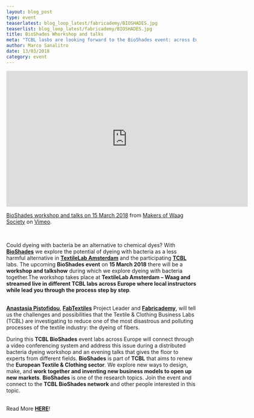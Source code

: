 ```yaml
---
layout: blog_post
type: event
teaserlatest: blog_loop_latest/fabricademy/BIOSHADES.jpg
teaserlist: blog_loop_latest/fabricademy/BIOSHADES.jpg
title: BioShades Whorkshop and talks
meta: "TCBL lasbs are looking forward to the BioShades event: across Europe, they will connect through a video conferencing system to learn how to dye fabrics with bacteria."
author: Marco Sanalitro
date: 13/03/2018 
category: event
---
```


<iframe src="https://player.vimeo.com/video/253259353" width="640" height="360" frameborder="0" webkitallowfullscreen mozallowfullscreen allowfullscreen></iframe>
<p><a href="https://vimeo.com/253259353">BioShades workshop and talks on 15 March 2018</a> from <a href="https://vimeo.com/waagsociety">Makers of Waag Society</a> on <a href="https://vimeo.com">Vimeo</a>.</p>
<br>

Could dyeing with bacteria be an alternative to chemical dyes? With <strong><a href="http://fablab.fikket.com/event/bioshades-workshop-and-talks">BioShades</a></strong> we explore the potential of dyeing with bacteria as a less harmful alternative in <strong><a href="https://waag.org/en/project/textilelab-amsterdam">TextileLab Amsterdam</a></strong> and the participating <strong><a href="https://tcbl.eu/">TCBL</a></strong> labs. The upcoming <strong>BioShades event</strong> on <strong>15 March 2018</strong> there will be a <strong>workshop and talkshow</strong> during which we explore dyeing with bacteria together.The workshop takes place at <strong>TextileLab Amsterdam – Waag and streamed live in different TCBL labs across Europe where local instructors while lead you through the process step by step</strong>. <br><br>

<strong><a href="https://fablabbcn.org/about_us.html">Anastasia Pistofidou</a></strong>, <strong><a href="http://fabtextiles.org/">FabTextiles</a></strong> Project Leader and <strong><a href="http://textile-academy.org/">Fabricademy</a></strong>, will tell us the challenges and possibilities that the Textile & Clothing Business Labs (TCBL) are investigating to reduce one of the most disastrous and polluting processes of the textile industry: the dyeing of fibers.

During this <strong>TCBL BioShades</strong> event labs across Europe will connect through a video conferencing system and address this issue during a distributed bacteria dyeing workshop and an evening talks that gives the floor to experts from different fields. <strong>BioShades</strong> is part of <strong>TCBL</strong> that aims to renew the <strong>European Textile & Clothing sector</strong>. We explore new ways to design, make, and <strong>work together and inventing new business models to open up new markets</strong>. <strong>BioShades</strong> is one of the research topics. Join the event and connect to the <strong>TCBL BioShades network</strong> and other people interested in this topic.<br><br>

Read More <strong><a href="http://fabtextiles.org/bioshades-workshop-talks/">HERE</a></strong>!

